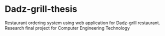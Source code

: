 # Dadz-grill-thesis
Restaurant ordering system using web application for Dadz-grill restaurant.
Research final project for Computer Engineering Technology


